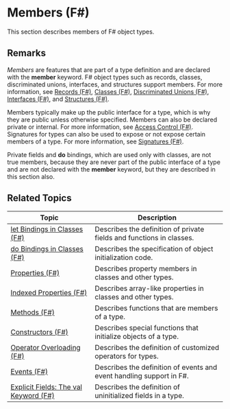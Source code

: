 # Members (F#)

This section describes members of F# object types.


## Remarks
*Members* are features that are part of a type definition and are declared with the **member** keyword. F# object types such as records, classes, discriminated unions, interfaces, and structures support members. For more information, see [Records &#40;F&#35;&#41;](Records+%28F%23%29.md), [Classes &#40;F&#35;&#41;](Classes+%28F%23%29.md), [Discriminated Unions &#40;F&#35;&#41;](Discriminated+Unions+%28F%23%29.md), [Interfaces &#40;F&#35;&#41;](Interfaces+%28F%23%29.md), and [Structures &#40;F&#35;&#41;](Structures+%28F%23%29.md).

Members typically make up the public interface for a type, which is why they are public unless otherwise specified. Members can also be declared private or internal. For more information, see [Access Control &#40;F&#35;&#41;](Access+Control+%28F%23%29.md). Signatures for types can also be used to expose or not expose certain members of a type. For more information, see [Signatures &#40;F&#35;&#41;](Signatures+%28F%23%29.md).

Private fields and **do** bindings, which are used only with classes, are not true members, because they are never part of the public interface of a type and are not declared with the **member** keyword, but they are described in this section also.


## Related Topics


|Topic|Description|
|-----|-----------|
|[let Bindings in Classes &#40;F&#35;&#41;](let+Bindings+in+Classes+%28F%23%29.md)|Describes the definition of private fields and functions in classes.|
|[do Bindings in Classes &#40;F&#35;&#41;](do+Bindings+in+Classes+%28F%23%29.md)|Describes the specification of object initialization code.|
|[Properties &#40;F&#35;&#41;](Properties+%28F%23%29.md)|Describes property members in classes and other types.|
|[Indexed Properties &#40;F&#35;&#41;](Indexed+Properties+%28F%23%29.md)|Describes array-like properties in classes and other types.|
|[Methods &#40;F&#35;&#41;](Methods+%28F%23%29.md)|Describes functions that are members of a type.|
|[Constructors &#40;F&#35;&#41;](Constructors+%28F%23%29.md)|Describes special functions that initialize objects of a type.|
|[Operator Overloading &#40;F&#35;&#41;](Operator+Overloading+%28F%23%29.md)|Describes the definition of customized operators for types.|
|[Events &#40;F&#35;&#41;](Events+%28F%23%29.md)|Describes the definition of events and event handling support in F#.|
|[Explicit Fields: The val Keyword &#40;F&#35;&#41;](Explicit+Fields+-+The+val+Keyword+%28F%23%29.md)|Describes the definition of uninitialized fields in a type.|
